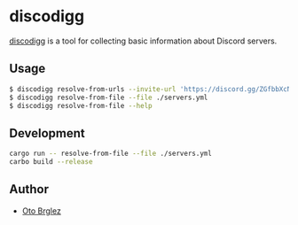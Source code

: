 # discodigg

[discodigg] is a tool for collecting basic information about Discord servers.

## Usage

```bash
$ discodigg resolve-from-urls --invite-url 'https://discord.gg/ZGfbbXcN' --invite-url 'https://discord.gg/QGJTzFaR' 
$ discodigg resolve-from-file --file ./servers.yml
$ discodigg resolve-from-file --help
```

## Development

```bash
cargo run -- resolve-from-file --file ./servers.yml
carbo build --release
```

## Author

- [Oto Brglez](https://github.com/otobrglez)

[discodigg]: https://github.com/otobrglez/discodigg